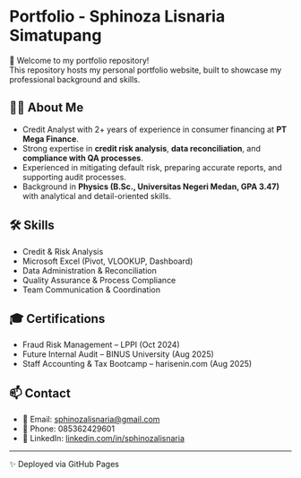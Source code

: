 # Portfolio - Sphinoza Lisnaria Simatupang

👋 Welcome to my portfolio repository!  
This repository hosts my personal portfolio website, built to showcase my professional background and skills.  

## 👩‍💼 About Me
- Credit Analyst with 2+ years of experience in consumer financing at **PT Mega Finance**.  
- Strong expertise in **credit risk analysis**, **data reconciliation**, and **compliance with QA processes**.  
- Experienced in mitigating default risk, preparing accurate reports, and supporting audit processes.  
- Background in **Physics (B.Sc., Universitas Negeri Medan, GPA 3.47)** with analytical and detail-oriented skills.  

## 🛠 Skills
- Credit & Risk Analysis  
- Microsoft Excel (Pivot, VLOOKUP, Dashboard)  
- Data Administration & Reconciliation  
- Quality Assurance & Process Compliance  
- Team Communication & Coordination  

## 🎓 Certifications
- Fraud Risk Management – LPPI (Oct 2024)  
- Future Internal Audit – BINUS University (Aug 2025)  
- Staff Accounting & Tax Bootcamp – harisenin.com (Aug 2025)  

## 📫 Contact
- 📧 Email: sphinozalisnaria@gmail.com  
- 📱 Phone: 085362429601  
- 🔗 LinkedIn: [linkedin.com/in/sphinozalisnaria](https://linkedin.com/in/sphinozalisnaria)  

---
✨ Deployed via GitHub Pages
